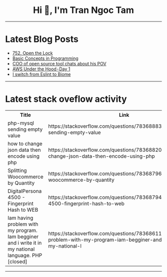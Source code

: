 <h1 align="center">Hi 👋, I'm Tran Ngoc Tam</h1>

---

# Latest Blog Posts 
<!-- BLOG-POST-LIST:START -->
- [752. Open the Lock](https://dev.to/mdarifulhaque/752-open-the-lock-562h)
- [Basic Concepts in Programming](https://dev.to/musaaj/basic-concepts-in-programming-5d40)
- [COO of open source tool chats about his POV](https://dev.to/jenwikehuger/coo-of-open-source-tool-chats-about-his-pov-2f63)
- [AWS Under the Hood - Day 1](https://dev.to/lakhera2015/aws-under-the-hood-day-1-271l)
- [I switch from Eslint to Biome](https://dev.to/amiceli/i-switch-from-eslint-to-biome-3bem)
<!-- BLOG-POST-LIST:END -->

---

# Latest stack oveflow activity
<table>
  <tr><th>Title</th><th>Link</th></tr>
  <!-- STACKOVERFLOW:START --><tr><td>php-mysql sending empty value</td><td>https://stackoverflow.com/questions/78368883/php-mysql-sending-empty-value</td></tr><tr><td>how to change json data then encode using php</td><td>https://stackoverflow.com/questions/78368820/how-to-change-json-data-then-encode-using-php</td></tr><tr><td>Splitting Woocommerce by Quantity</td><td>https://stackoverflow.com/questions/78368796/splitting-woocommerce-by-quantity</td></tr><tr><td>DigitalPersona 4500 - Fingerprint Hash to WEB</td><td>https://stackoverflow.com/questions/78368794/digitalpersona-4500-fingerprint-hash-to-web</td></tr><tr><td>Iam having problem with my program. Iam begginer and i write it in my national language. PHP [closed]</td><td>https://stackoverflow.com/questions/78368611/iam-having-problem-with-my-program-iam-begginer-and-i-write-it-in-my-national-l</td></tr><!-- STACKOVERFLOW:END -->
</table>

---


